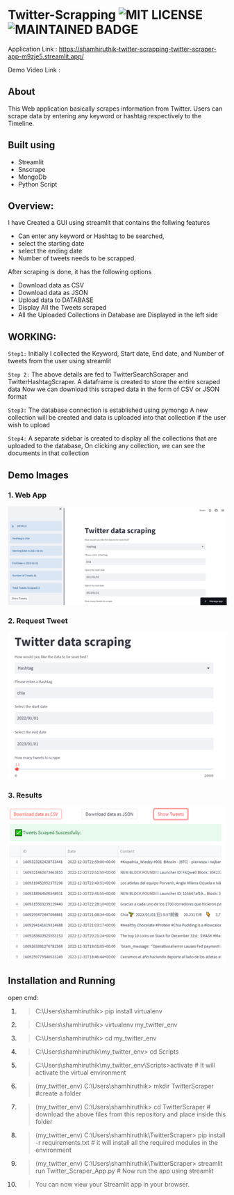 # Twitter-Scrapping   ![MIT LICENSE](https://badgen.net//badge/license/MIT/green)   ![MAINTAINED BADGE](https://img.shields.io/badge/Maintained%3F-yes-green.svg)   

Application Link : https://shamhiruthik-twitter-scrapping-twitter-scraper-app-m9zje5.streamlit.app/

Demo Video Link  :

## About

This Web application basically scrapes information from Twitter. Users can scrape data by entering any keyword or hashtag respectively to the Timeline.



## Built using
 * Streamlit
 * Snscrape
 * MongoDb
 * Python Script
 
## Overview:

I have Created a GUI using streamlit that contains the follwing features
 * Can enter any keyword or Hashtag to be searched,
 * select the starting date
 * select the ending date
 * Number of tweets needs to be scrapped.

After scraping is done, it has the following options
 * Download data as CSV
 * Download data as JSON
 * Upload data to DATABASE
 * Display All the Tweets scraped
 * All the Uploaded Collections in Database are Displayed in the left side

## WORKING:

`Step1:` Initially I collected the Keyword, Start date, End date, and Number of tweets from the user using streamlit

`Step 2:` The above details are fed to TwitterSearchScraper and TwitterHashtagScraper. A dataframe is created to store the entire scraped data Now we can download this scraped data in the form of CSV or JSON format

`Step3:` The database connection is established using pymongo A new collection will be created and data is uploaded into that collection if the user wish to upload

`Step4:` A separate sidebar is created to display all the collections that are uploaded to the database, On clicking any collection, we can see the documents in that collection
 
 
 
 ## Demo Images
 
 ### 1. Web App
 ![s1](./Img/s1.png)
 
 ### 2. Request Tweet
 ![s2](./Img/s2.png)
 
 
 ### 3. Results
 ![s3](./Img/s3.png)
 
 ## Installation and Running
 
 open cmd:
1. > C:\Users\shamhiruthik> pip install virtualenv 
2. > C:\Users\shamhiruthik> virtualenv my_twitter_env
3. > C:\Users\shamhiruthik> cd my_twitter_env
4. > C:\Users\shamhiruthik\my_twitter_env> cd Scripts
5. > C:\Users\shamhiruthik\my_twitter_env\Scripts>activate                    # It will activate the virtual environment
6. > (my_twitter_env)  C:\Users\shamhiruthik\> mkdir TwitterScraper           #create a folder 
7. > (my_twitter_env)  C:\Users\shamhiruthik\> cd TwitterScraper              # download the above files from this repository and place inside this folder
8. > (my_twitter_env)  C:\Users\shamhiruthik\TwitterScraper> pip install -r requirements.txt       # it will install all the required modules in the environment
9. > (my_twitter_env)  C:\Users\shamhiruthik\TwitterScraper> streamlit run Twitter_Scraper_App.py   # Now run the app using streamlit
10. > You can now view your Streamlit app in your browser.

